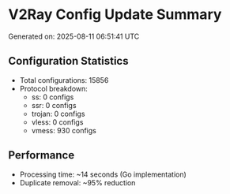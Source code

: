 # V2Ray Config Update Summary
Generated on: 2025-08-11 06:51:41 UTC

## Configuration Statistics
- Total configurations: 15856
- Protocol breakdown:
  - ss: 0 configs
  - ssr: 0 configs
  - trojan: 0 configs
  - vless: 0 configs
  - vmess: 930 configs

## Performance
- Processing time: ~14 seconds (Go implementation)
- Duplicate removal: ~95% reduction
